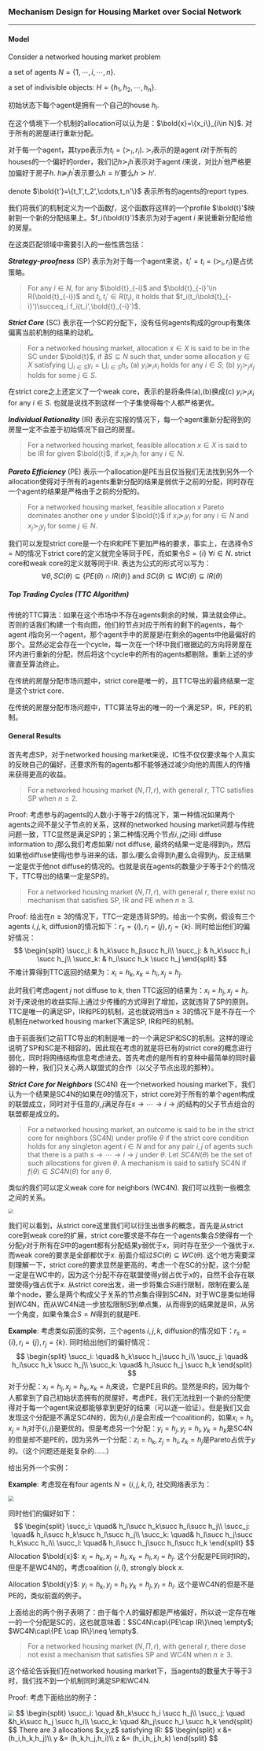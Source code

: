 ### Mechanism Design for Housing Market over Social Network

---

#### Model

Consider a networked housing market problem

a set of agents $N=\{1,\cdots,i,\cdots,n\}$.

a set of indivisible objects: $H=\{h_1,h_2,\cdots,h_n\}$.

初始状态下每个agent是拥有一个自己的house $h_i$.

在这个情境下一个机制的allocation可以认为是：$\bold{x}=\{x_i\}_{i\in N}$. 对于所有的房屋进行重新分配。

对于每一个agent，其type表示为$t_i=(\succ_i,r_i)$. $\succ_i$表示的是agent $i$对于所有的houses的一个偏好的order，我们记$h\succ_i h^\prime$表示对于agent $i$来说，对比$h^\prime$他严格更加偏好于房子$h$. $h\succeq_ih^\prime$表示要么$h=h'$要么$h\succ h'$. 

denote $\bold{t'}=\{t_1',t_2',\cdots,t_n'\}$ 表示所有的agents的report types.

我们将我们的机制定义为一个函数$f$，这个函数将这样的一个profile $\bold{t}'$映射到一个新的分配结果上。$f_i(\bold{t}')$表示为对于agent $i$ 来说重新分配给他的房屋。

在这类匹配领域中需要引入的一些性质包括：

***Strategy-proofness*** (SP) 表示为对于每一个agent来说，$t_i'=t_i=(\succ_i,r_i)$是占优策略。

> For any $i\in N$, for any $\bold{t}_{-i}$ and $\bold{t}_{-i}'\in R(\bold{t}_{-i})$ and $t_i,t_i'\in R(t_i)$, it holds that $f_i(t_i\bold{t}_{-i}')\succeq_i f_i(t_i',\bold{t}_{-i}')$.

***Strict Core*** (SC) 表示在一个SC的分配下，没有任何agents构成的group有集体偏离当前机制的结果的动机。

> For a networked housing market, allocation $x\in X$ is said to be in the SC under $\bold{t}$, if $\nexists S\subseteq N$ such that, under some allocation $y\in X$ satisfying $\bigcup _{i\in S}y_i=\bigcup_{i\in S}h_i$, (a) $y_i\succeq_i x_i$ holds for any $i\in S$; (b) $y_j\succ_jx_j$ holds for some $j\in S$. 

在strict core之上还定义了一个weak core，表示的是将条件(a),(b)换成(c) $y_i\succ_i x_i$ for any $i\in S$. 也就是说找不到这样一个子集使得每个人都严格更优。

***Individual Rationality*** (IR) 表示在实报的情况下，每一个agent重新分配得到的房屋一定不会差于初始情况下自己的房屋。

> For a networked housing market, feasible allocation $x\in X$ is said to be IR for given $\bold{t}$, if $x_i\succeq_i h_i$ for any $i \in N$.

***Pareto Efficiency*** (PE) 表示一个allocation是PE当且仅当我们无法找到另外一个allocation使得对于所有的agents重新分配的结果是弱优于之前的分配，同时存在一个agent的结果是严格由于之前的分配的。

> For a networked housing market, feasible allocation $x$ Pareto dominates another one $y$ under $\bold{t}$ if $x_i\succeq_i y_i$ for any $i \in N$ and $x_j \succ_j y_j$ for some $j\in N$. 

我们可以发现strict core是一个在IR和PE下更加严格的要求，事实上，在选择令$S=N$的情况下strict core的定义就完全等同于PE，而如果令$S=\{i\}$ $\forall i\in N$. strict core和weak core的定义就等同于IR. 表达为公式的形式可以写为：
$$
\forall \theta, SC(\theta)\subseteq \{PE(\theta)\cap IR(\theta)\}\text{ and } SC(\theta)\subseteq WC(\theta)\subseteq IR(\theta)
$$

##### Top Trading Cycles (TTC Algorithm)

传统的TTC算法：如果在这个市场中不存在agents剩余的时候，算法就会停止。否则的话我们构建一个有向图，他们的节点对应于所有的剩下的agents，每个agent $i$指向另一个agent，那个agent手中的房屋是$i$在剩余的agents中他最偏好的那个。显然必定会存在一个cycle，每一次在一个环中我们根据边的方向将房屋在环内进行重新的分配，然后将这个cycle中的所有的agents都剔除。重新上述的步骤直至算法终止。

在传统的房屋分配市场问题中，strict core是唯一的，且TTC导出的最终结果一定是这个strict core.

在传统的房屋分配市场问题中，TTC算法导出的唯一的一个满足SP，IR，PE的机制。

#### General Results

首先考虑SP，对于networked housing market来说，IC性不仅仅要求每个人真实的反映自己的偏好，还要求所有的agents都不能够通过减少向他的周围人的传播来获得更高的收益。

>  For a networked housing market $(N,\Pi,r)$, with general $r$, TTC satisfies SP when $n\leq 2$.

Proof: 考虑参与的agents的人数小于等于2的情况下，第一种情况如果两个agents之间不是父子节点的关系，这样的networked housing market问题与传统问题一致，TTC显然是满足SP的；第二种情况两个节点$i,j$之间$i$ diffuse information to $j$那么我们考虑如果$i$ not diffuse, 最终的结果一定是$i$得到$h_i$，然后如果他diffuse使得$j$也参与进来的话，那么$i$要么会得到$h_i$要么会得到$h_j$，反正结果一定是优于他not diffuse的情况的。也就是说在agents的数量少于等于2个的情况下，TTC导出的结果一定是SP的。

> For a networked housing market $(N,\Pi,r)$, with general $r$, there exist no mechanism that satisfies SP, IR and PE when $n\geq 3$.

Proof: 给出在$n\geq 3$的情况下，TTC一定是违背SP的。给出一个实例，假设有三个agents $i,j,k$, diffusion的情况如下：$r_s=\{i\},r_i=\{j\},r_j=\{k\}$. 同时给出他们的偏好情况：
$$
\begin{split}
\succ_i: & h_k\succ h_j\succ h_i\\
\succ_j: & h_k\succ h_i \succ h_j\\
\succ_k: & h_i\succ h_k \succ h_j
\end{split}
$$
不难计算得到TTC返回的结果为：$x_i=h_k,x_k=h_i,x_j=h_j$. 

此时我们考虑agent $j$ not diffuse to $k$, then TTC返回的结果为：$x_i=h_j,x_j=h_i$. 对于$j$来说他的收益实际上通过少传播的方式得到了增加，这就违背了SP的原则。 TTC是唯一的满足SP，IR和PE的机制，这也就说明当$n\geq 3$的情况下是不存在一个机制在networked housing market下满足SP, IR和PE的机制。

由于前面我们之前TTC导出的机制是唯一的一个满足SP和SC的机制。这样的理论说明了SP和SC是不相容的。因此现在考虑的就是将已有的strict core的概念进行弱化，同时将网络结构信息考虑进去。首先考虑的是所有的变种中最简单的同时最弱的一种，我们只关心两人联盟式的合作（以父子节点出现的那种）。

***Strict Core for Neighbors*** (SC4N) 在一个networked housing market下，我们认为一个结果是SC4N的如果在$\theta$的情况下，strict core对于所有的单个agent构成的联盟成立，同时对于任意的$i,j$满足存在$s\to\cdots\to i\to j$的结构的父子节点组合的联盟都是成立的。

> For a networked housing market, an outcome is said to be in the strict core for neighbors (SC4N) under profile $\theta$ if the strict core condition holds for any singleton agent $i\in N$ and for any pair $i,j$ of agents such that there is a path $s\to \cdots \to i\to j$ under $\theta$. Let $SC4N(\theta)$ be the set of such allocations for given $\theta$. A mechanism is said to satisfy SC4N if $f(\theta)\in SC4N(\theta)$ for any $\theta$.

类似的我们可以定义weak core for neighbors (WC4N). 我们可以找到一些概念之间的关系。

<img src="./Figures/housing-1.png" style="zoom:60%;" />

我们可以看到，从strict core这里我们可以衍生出很多的概念，首先是从strict core到weak core的扩展，strict core要求是不存在一个agents集合$S$使得有一个分配$y$对于所有在$S$中的agent都有分配结果$y$弱优于$x$，同时存在至少一个强优于$x$. 而weak core的要求是全部都优于$x$. 前面介绍过$SC(\theta)\subseteq WC(\theta)$. 这个地方需要深刻理解一下，strict core的要求显然是更高的，考虑一个在SC的分配，这个分配一定是在WC中的，因为这个分配不存在联盟使得$y$弱占优于$x$的，自然不会存在联盟使得$y$强占优于$x$. 从strict core出发，进一步将集合$S$进行限制，限制在要么是单个node，要么是两个构成父子关系的节点集合得到SC4N，对于WC是类似地得到WC4N，而从WC4N进一步放松限制$S$到单点集，从而得到的结果就是IR，从另一个角度，如果令集合$S=N$得到的就是PE.

**Example**: 考虑类似前面的实例，三个agents $i,j,k$, diffusion的情况如下：$r_s=\{i\},r_i=\{j\},r_j=\{k\}$. 同时给出他们的偏好情况：
$$
\begin{split}
\succ_i: \quad& h_k\succ h_j\succ h_i\\
\succ_j: \quad& h_i\succ h_k \succ h_j\\
\succ_k: \quad& h_i\succ h_j \succ h_k
\end{split}
$$
对于分配：$x_i=h_j,x_j=h_k,x_k=h_i$来说，它是PE且IR的。显然是IR的，因为每个人都拿到了自己初始状态拥有的房屋好，考虑PE，我们无法找到一个新的分配使得对于每一个agent来说都能够拿到更好的结果（可以逐一验证）。但是我们又会发现这个分配是不满足SC4N的，因为$\{i,j\}$是会形成一个coalition的，如果$x_i=h_j,x_j=h_i$对于$\{i,j\}$是更优的。但是考虑另一个分配：$y_i=h_j,y_j=h_i,y_k=h_k$是SC4N的但是却不是PE的，因为另外一个分配：$z_i=h_k,z_j=h_i,z_k=h_j$是Pareto占优于$y$的。（这个问题还是挺复杂的……）

给出另外一个实例：

**Example**: 考虑现在有four agents $N=\{i,j,k,l\}$, 社交网络表示为：

<img src=".\Figures\housing-2.png" style="zoom:70%;" />

同时他们的偏好如下：
$$
\begin{split}
\succ_i: \quad& h_l\succ h_k\succ h_i\succ h_j\\
\succ_j: \quad& h_i\succ h_k\succ h_l\succ h_j\\
\succ_k: \quad& h_l\succ h_j\succ h_k\succ h_i\\
\succ_l: \quad& h_i\succ h_j\succ h_l\succ h_k
\end{split}
$$
Allocation $\bold{x}$: $x_i=h_k,x_j=h_i,x_k=h_l,x_l=h_j$. 这个分配是PE同时IR的，但是不是WC4N的，考虑coalition $\{i,l\}$, strongly block $x$. 

Allocation $\bold{y}$: $y_i=h_k,y_j=h_l,y_k=h_j,y_l=h_i$. 这个是WC4N的但是不是PE的，类似前面的例子。

上面给出的两个例子表明了：由于每个人的偏好都是严格偏好，所以说一定存在唯一的一个分配是SC的，这也就意味着：$SC4N\cap\{PE\cap IR\}\neq \empty$; $WC4N\cap\{PE \cap IR\}\neq \empty$.

> For a networked housing market $(N,\Pi,r)$, with general $r$, there dose not exist a mechanism that satisfies SP and WC4N when $n\geq 3$.

这个结论告诉我们在networked housing market下，当agents的数量大于等于3时，我们找不到一个机制同时满足SP和WC4N.

Proof: 考虑下面给出的例子：

<img src=".\Figures\housing-3.png" style="zoom:70%;" />
$$
\begin{split}
\succ_i: \quad &h_k\succ h_i \succ h_j\\
\succ_j: \quad &h_k\succ h_j \succ h_i\\
\succ_k: \quad &h_j\succ h_i \succ h_k
\end{split}
$$
There are 3 allocations $x,y,z$ satisfying IR: 
$$
\begin{split}
x &= (h_i,h_k,h_j)\\
y &= (h_k,h_j,h_i)\\
z &= (h_i,h_j,h_k)
\end{split}
$$
